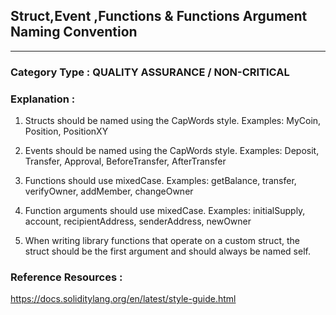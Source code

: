 ##  Struct,Event ,Functions & Functions Argument Naming Convention



---

### **Category Type** : QUALITY ASSURANCE / NON-CRITICAL


### **Explanation** : 


  1.  Structs should be named using the CapWords style. Examples: MyCoin, Position, PositionXY
  
  2.  Events should be named using the CapWords style. Examples: Deposit, Transfer, Approval, BeforeTransfer, AfterTransfer
  
  3.  Functions should use mixedCase. Examples: getBalance, transfer, verifyOwner, addMember, changeOwner
   	 
  4.  Function arguments should use mixedCase. Examples: initialSupply, account, recipientAddress, senderAddress, newOwner
  
  5. When writing library functions that operate on a custom struct, the struct should be the first argument and should always be named self.
   		   


### **Reference Resources** : 
   https://docs.soliditylang.org/en/latest/style-guide.html

